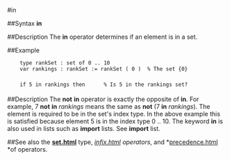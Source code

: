 
#in

##Syntax
**in**



##Description
The **in** operator determines if an element is in a set.



##Example



        type rankSet : set of 0 .. 10
        var rankings : rankSet := rankSet ( 0 )  % The set {0}
        
        if 5 in rankings then      % Is 5 in the rankings set?
##Description
The **not** **in** operator is exactly the opposite of **in**. For example, 7 **not** **in** *rankings* means the same as **not** (7 **in** *rankings*).
The element is required to be in the set's index type. In the above example this is satisfied because element 5 is in the index type 0 .. 10.
The keyword **in** is also used in lists such as **import** lists. See **import** list.



##See also
the **[set.html](set)** type, *[infix.html](infix) operators*, and *[precedence.html](precedence) *of operators.


